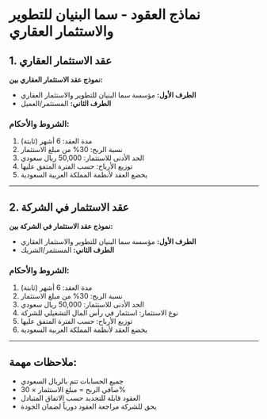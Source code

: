 # نماذج العقود - سما البنيان للتطوير والاستثمار العقاري

## 1. عقد الاستثمار العقاري

**نموذج عقد الاستثمار العقاري بين:**
- **الطرف الأول:** مؤسسة سما البنيان للتطوير والاستثمار العقاري
- **الطرف الثاني:** المستثمر/العميل

### الشروط والأحكام:
1. مدة العقد: 6 أشهر (ثابتة)
2. نسبة الربح: 30% من مبلغ الاستثمار
3. الحد الأدنى للاستثمار: 50,000 ريال سعودي
4. توزيع الأرباح: حسب الفترة المتفق عليها
5. يخضع العقد لأنظمة المملكة العربية السعودية

---

## 2. عقد الاستثمار في الشركة

**نموذج عقد الاستثمار في الشركة بين:**
- **الطرف الأول:** مؤسسة سما البنيان للتطوير والاستثمار العقاري
- **الطرف الثاني:** المستثمر/الشريك

### الشروط والأحكام:
1. مدة العقد: 6 أشهر (ثابتة)
2. نسبة الربح: 30% من مبلغ الاستثمار
3. الحد الأدنى للاستثمار: 50,000 ريال سعودي
4. نوع الاستثمار: استثمار في رأس المال التشغيلي للشركة
5. توزيع الأرباح: حسب الفترة المتفق عليها
6. يخضع العقد لأنظمة المملكة العربية السعودية

---

## ملاحظات مهمة:
- جميع الحسابات تتم بالريال السعودي
- صافي الربح = مبلغ الاستثمار × 30%
- العقود قابلة للتجديد حسب الاتفاق المتبادل
- يحق للشركة مراجعة العقود دورياً لضمان الجودة